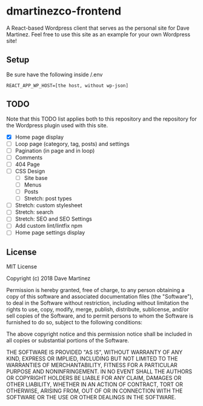 # dmartinezco-frontend

A React-based Wordpress client that serves as the personal site for Dave Martinez. Feel free to use this site as an example for your own Wordpress site!

## Setup
Be sure have the following inside /.env
```
REACT_APP_WP_HOST=[the host, without wp-json]
```

## TODO

Note that this TODO list applies both to this repository and the repository for the Wordpress plugin used with this site.

- [x] Home page display
- [ ] Loop page (category, tag, posts) and settings
- [ ] Pagination (in page and in loop)
- [ ] Comments
- [ ] 404 Page
- [ ] CSS Design
  - [ ] Site base
  - [ ] Menus
  - [ ] Posts
  - [ ] Stretch: post types
- [ ] Stretch: custom stylesheet
- [ ] Stretch: search
- [ ] Stretch: SEO and SEO Settings
- [ ] Add custom lint/lintfix npm
- [ ] Home page settings display

## License

MIT License

Copyright (c) 2018 Dave Martinez

Permission is hereby granted, free of charge, to any person obtaining a copy
of this software and associated documentation files (the "Software"), to deal
in the Software without restriction, including without limitation the rights
to use, copy, modify, merge, publish, distribute, sublicense, and/or sell
copies of the Software, and to permit persons to whom the Software is
furnished to do so, subject to the following conditions:

The above copyright notice and this permission notice shall be included in all
copies or substantial portions of the Software.

THE SOFTWARE IS PROVIDED "AS IS", WITHOUT WARRANTY OF ANY KIND, EXPRESS OR
IMPLIED, INCLUDING BUT NOT LIMITED TO THE WARRANTIES OF MERCHANTABILITY,
FITNESS FOR A PARTICULAR PURPOSE AND NONINFRINGEMENT. IN NO EVENT SHALL THE
AUTHORS OR COPYRIGHT HOLDERS BE LIABLE FOR ANY CLAIM, DAMAGES OR OTHER
LIABILITY, WHETHER IN AN ACTION OF CONTRACT, TORT OR OTHERWISE, ARISING FROM,
OUT OF OR IN CONNECTION WITH THE SOFTWARE OR THE USE OR OTHER DEALINGS IN THE
SOFTWARE.
